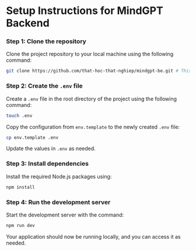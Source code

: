 # Setup Instructions for MindGPT Backend

### Step 1: Clone the repository
Clone the project repository to your local machine using the following command:
```bash
git clone https://github.com/that-hoc-that-nghiep/mindgpt-be.git # This command will clone the entire repository to your local machine
```

### Step 2: Create the `.env` file
Create a `.env` file in the root directory of the project using the following command:
```bash
touch .env
```
Copy the configuration from `env.template` to the newly created `.env` file:
```bash
cp env.template .env
```
Update the values in `.env` as needed.

### Step 3: Install dependencies
Install the required Node.js packages using:
```bash
npm install
```

### Step 4: Run the development server
Start the development server with the command:
```bash
npm run dev
```

Your application should now be running locally, and you can access it as needed.

